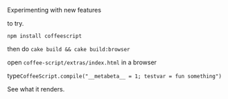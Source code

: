Experimenting with new features

to try.


`npm install coffeescript`

then do `cake build && cake build:browser`

open `coffee-script/extras/index.html` in a browser

type`CoffeeScript.compile("__metabeta__ = 1; testvar = fun something")`

See what it renders.